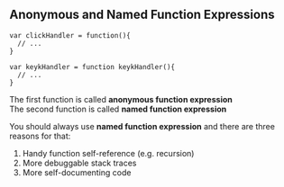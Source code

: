 ## Anonymous and Named Function Expressions

```
var clickHandler = function(){
  // ...
}

var keykHandler = function keykHandler(){
  // ...
}
```

The first function is called __anonymous function expression__  
The second function is called __named function expression__

You should always use __named function expression__ and there are three reasons for that:
1. Handy function self-reference (e.g. recursion)
2. More debuggable stack traces
3. More self-documenting code
